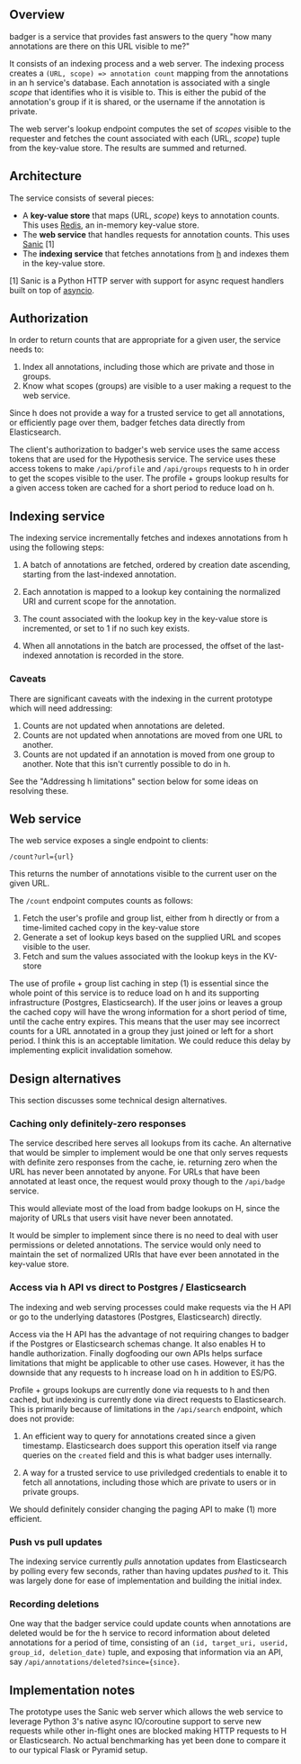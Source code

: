 ## Overview

badger is a service that provides fast answers to the query "how many
annotations are there on this URL visible to me?"

It consists of an indexing process and a web server. The indexing process
creates a `(URL, scope) => annotation count` mapping from the annotations in an h
service's database. Each annotation is associated with a single _scope_ that identifies
who it is visible to. This is either the pubid of the annotation's group if it is shared, or the
username if the annotation is private.

The web server's lookup endpoint computes the set of _scopes_ visible to the
requester and fetches the count associated with each (URL, _scope_) tuple from
the key-value store.  The results are summed and returned.

## Architecture

The service consists of several pieces:

 - A **key-value store** that maps (URL, _scope_) keys to annotation counts.
   This uses [Redis](https://redis.io), an in-memory key-value store.
 - The **web service** that handles requests for annotation counts.
   This uses [Sanic](https://github.com/channelcat/sanic) [1]
 - The **indexing service** that fetches annotations from
   [h](https://github.com/hypothesis/h) and indexes them in the key-value store.

[1] Sanic is a Python HTTP server with support for async request handlers built
    on top of [asyncio](https://docs.python.org/3/library/asyncio.html).

## Authorization

In order to return counts that are appropriate for a given user, the service
needs to:

 1. Index all annotations, including those which are private and those in groups.
 2. Know what scopes (groups) are visible to a user making a request to the web
    service.

Since h does not provide a way for a trusted service to get all annotations, or
efficiently page over them, badger fetches data directly from Elasticsearch.

The client's authorization to badger's web service uses the same access tokens
that are used for the Hypothesis service. The service uses these access tokens
to make `/api/profile` and `/api/groups` requests to h in order to get the
scopes visible to the user. The profile + groups lookup results for a given
access token are cached for a short period to reduce load on h.

## Indexing service

The indexing service incrementally fetches and indexes annotations from h using
the following steps:

1. A batch of annotations are fetched, ordered by creation date ascending,
   starting from the last-indexed annotation.

2. Each annotation is mapped to a lookup key containing the normalized URI and
   current scope for the annotation.

3. The count associated with the lookup key in the key-value store is
   incremented, or set to 1 if no such key exists.

4. When all annotations in the batch are processed, the offset of the
   last-indexed annotation is recorded in the store.

### Caveats

There are significant caveats with the indexing in the current prototype which
will need addressing:

1. Counts are not updated when annotations are deleted.
2. Counts are not updated when annotations are moved from one URL to another.
3. Counts are not updated if an annotation is moved from one group to another.
   Note that this isn't currently possible to do in h.

See the "Addressing h limitations" section below for some ideas on resolving
these.

## Web service

The web service exposes a single endpoint to clients:

`/count?url={url}`

This returns the number of annotations visible to the current user on the given URL.

The `/count` endpoint computes counts as follows:

1. Fetch the user's profile and group list, either from h directly or from
   a time-limited cached copy in the key-value store
2. Generate a set of lookup keys based on the supplied URL and scopes visible
   to the user.
3. Fetch and sum the values associated with the lookup keys in the KV-store

The use of profile + group list caching in step (1) is essential since the whole
point of this service is to reduce load on h and its supporting infrastructure
(Postgres, Elasticsearch). If the user joins or leaves a group the cached copy
will have the wrong information for a short period of time, until the cache
entry expires. This means that the user may see incorrect counts for a URL
annotated in a group they just joined or left for a short period. I think this
is an acceptable limitation. We could reduce this delay by implementing explicit
invalidation somehow.

## Design alternatives

This section discusses some technical design alternatives.

### Caching only definitely-zero responses

The service described here serves all lookups from its cache. An alternative
that would be simpler to implement would be one that only serves requests with
definite zero responses from the cache, ie. returning zero when the URL has
never been annotated by anyone. For URLs that have been annotated at least once,
the request would proxy though to the `/api/badge` service.

This would alleviate most of the load from badge lookups on H, since the
majority of URLs that users visit have never been annotated.

It would be simpler to implement since there is no need to deal with user
permissions or deleted annotations. The service would only need to maintain the
set of normalized URIs that have ever been annotated in the key-value store.

### Access via h API vs direct to Postgres / Elasticsearch

The indexing and web serving processes could make requests via the H API
or go to the underlying datastores (Postgres, Elasticsearch) directly.

Access via the H API has the advantage of not requiring changes to badger if the
Postgres or Elasticsearch schemas change. It also enables H to handle
authorization. Finally dogfooding our own APIs helps surface limitations that
might be applicable to other use cases. However, it has the downside that any
requests to h increase load on h in addition to ES/PG.

Profile + groups lookups are currently done via requests to h and then cached,
but indexing is currently done via direct requests to Elasticsearch. This is
primarily because of limitations in the `/api/search` endpoint, which does not
provide:

1. An efficient way to query for annotations created since a given timestamp.
   Elasticsearch does support this operation itself via range queries on the
   `created` field and this is what badger uses internally.

2. A way for a trusted service to use priviledged credentials to enable it to
   fetch all annotations, including those which are private to users or in
   private groups.

We should definitely consider changing the paging API to make (1) more
efficient.

### Push vs pull updates

The indexing service currently _pulls_ annotation updates from Elasticsearch by
polling every few seconds, rather than having updates _pushed_ to it. This was
largely done for ease of implementation and building the initial index.

### Recording deletions

One way that the badger service could update counts when annotations are deleted
would be for the h service to record information about deleted annotations for a
period of time, consisting of an `(id, target_uri, userid, group_id,
deletion_date)` tuple, and exposing that information via an API, say
`/api/annotations/deleted?since={since}`.

## Implementation notes

The prototype uses the Sanic web server which allows the web service to leverage
Python 3's native async IO/coroutine support to serve new requests while other
in-flight ones are blocked making HTTP requests to H or Elasticsearch. No actual
benchmarking has yet been done to compare it to our typical Flask or Pyramid
setup.

